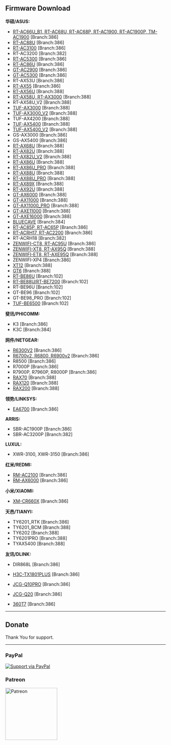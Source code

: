 Firmware Download
-----------------
**华硕/ASUS:**

 * [RT-AC66U_B1, RT-AC68U, RT-AC68P, RT-AC1900, RT-AC1900P, TM-AC1900](https://sourceforge.net/projects/swrt/files/ASUS/RT-AC68U/)  [Branch:386]
 * [RT-AC88U](https://sourceforge.net/projects/swrt/files/ASUS/RT-AC88U/)  [Branch:386]
 * [RT-AC3100](https://sourceforge.net/projects/swrt/files/ASUS/RT-AC3100/) [Branch:386]
 * RT-AC3200 [Branch:382]
 * [RT-AC5300](https://sourceforge.net/projects/swrt/files/ASUS/RT-AC5300/) [Branch:386]
 * [RT-AC86U](https://sourceforge.net/projects/swrt/files/ASUS/RT-AC86U/) [Branch:386]
 * [GT-AC2900](https://sourceforge.net/projects/swrt/files/ASUS/GT-AC2900/) [Branch:386]
 * [GT-AC5300](https://sourceforge.net/projects/swrt/files/ASUS/GT-AC5300/) [Branch:386]
 * RT-AX53U [Branch:386]
 * [RT-AX55](https://sourceforge.net/projects/swrt/files/ASUS/RT-AX55/) [Branch:386]
 * [RT-AX56U](https://sourceforge.net/projects/swrt/files/ASUS/RT-AX56U/) [Branch:388]
 * [RT-AX58U, RT-AX3000](https://sourceforge.net/projects/swrt/files/ASUS/RT-AX58U/) [Branch:388]
 * RT-AX58U_V2 [Branch:388]
 * [TUF-AX3000](https://sourceforge.net/projects/swrt/files/ASUS/TUF-AX3000/) [Branch:388]
 * [TUF-AX3000_V2](https://sourceforge.net/projects/swrt/files/ASUS/TUF-AX3000_V2/) [Branch:388]
 * TUF-AX4200 [Branch:388]
 * [TUF-AX5400](https://sourceforge.net/projects/swrt/files/ASUS/TUF-AX5400/) [Branch:388]
 * [TUF-AX5400_V2](https://sourceforge.net/projects/swrt/files/ASUS/TUF-AX5400_V2/) [Branch:388]
 * GS-AX3000 [Branch:386]
 * GS-AX5400 [Branch:386]
 * [RT-AX68U](https://sourceforge.net/projects/swrt/files/ASUS/RT-AX68U/) [Branch:388]
 * [RT-AX82U](https://sourceforge.net/projects/swrt/files/ASUS/RT-AX82U/) [Branch:388]
 * [RT-AX82U_V2](https://sourceforge.net/projects/swrt/files/ASUS/RT-AX82U_V2/) [Branch:388]
 * [RT-AX86U](https://sourceforge.net/projects/swrt/files/ASUS/RT-AX86U/) [Branch:388]
 * [RT-AX86U_PRO](https://sourceforge.net/projects/swrt/files/ASUS/RT-AX86U_PRO/) [Branch:388]
 * [RT-AX88U](https://sourceforge.net/projects/swrt/files/ASUS/RT-AX88U/) [Branch:388]
 * [RT-AX88U_PRO](https://sourceforge.net/projects/swrt/files/ASUS/RT-AX88U_PRO/) [Branch:388]
 * [RT-AX89X](https://sourceforge.net/projects/swrt/files/ASUS/RT-AX89X/) [Branch:388]
 * [RT-AX92U](https://sourceforge.net/projects/swrt/files/ASUS/RT-AX92U/) [Branch:388]
 * [GT-AX6000](https://sourceforge.net/projects/swrt/files/ASUS/GT-AX6000/) [Branch:388]
 * [GT-AX11000](https://sourceforge.net/projects/swrt/files/ASUS/GT-AX11000/) [Branch:388]
 * [GT-AX11000_PRO](https://sourceforge.net/projects/swrt/files/ASUS/GT-AX11000_PRO/) [Branch:388]
 * [GT-AXE11000](https://sourceforge.net/projects/swrt/files/ASUS/GT-AXE11000/) [Branch:388]
 * [GT-AXE16000](https://sourceforge.net/projects/swrt/files/ASUS/GT-AXE16000/) [Branch:388]
 * [BLUECAVE](https://sourceforge.net/projects/swrt/files/ASUS/BLUECAVE/) [Branch:384]
 * [RT-AC85P, RT-AC65P](https://sourceforge.net/projects/swrt/files/ASUS/RT-AC85P/) [Branch:386]
 * [RT-ACRH17, RT-AC2200](https://sourceforge.net/projects/swrt/files/ASUS/RT-ACRH17/) [Branch:386]
 * RT-ACRH18 [Branch:382]
 * [ZENWIFI-CT8, RT-AC95U](https://sourceforge.net/projects/swrt/files/ASUS/CT8/) [Branch:386]
 * [ZENWIFI-XT8, RT-AX95Q](https://sourceforge.net/projects/swrt/files/ASUS/XT8/) [Branch:388]
 * [ZENWIFI-ET8, RT-AXE95Q](https://sourceforge.net/projects/swrt/files/ASUS/ET8/) [Branch:388]
 * ZENWIFI-XP4 [Branch:386]
 * [XT12](https://sourceforge.net/projects/swrt/files/ASUS/XT12/) [Branch:388]
 * [GT6](https://sourceforge.net/projects/swrt/files/ASUS/GT6/) [Branch:388]
 * [RT-BE86U](https://sourceforge.net/projects/swrt/files/ASUS/RT-BE86U/) [Branch:102]
 * [RT-BE88U/RT-BE7200](https://sourceforge.net/projects/swrt/files/ASUS/RT-BE88U/) [Branch:102]
 * RT-BE96U [Branch:102]
 * GT-BE96 [Branch:102]
 * GT-BE98_PRO [Branch:102]
 * [TUF-BE6500](https://sourceforge.net/projects/swrt/files/ASUS/TUF-BE6500/) [Branch:102]




**斐讯/PHICOMM:**

* K3 [Branch:386]
* K3C [Branch:384]


**网件/NETGEAR:**

* [R6300V2](https://mega.nz/folder/tc0yCZzL#R5TyLYoNBrXAWEKNTJdgOg) [Branch:386]
* [R6700v2, R6800, R6900v2](https://sourceforge.net/projects/swrt/files/NETGEAR/R6800/) [Branch:386]
* R8500 [Branch:386]
* R7000P [Branch:386]
* R7900P, R7960P, R8000P [Branch:386]
* [RAX70](https://mega.nz/folder/5YlgiaCR#yk9o_GzmCWwzrpopNW0b0g) [Branch:388]
* [RAX120](https://mega.nz/folder/1NkRlCZY#8JOs5d02yJgRFov2wxbziA) [Branch:388]
* [RAX200](https://mega.nz/folder/lVdHmaKQ#Hm3_tI0LMmd0urQt_GHnkw) [Branch:388]



**领势/LINKSYS:**

* [EA6700](https://mega.nz/folder/RFtCTTaS#ezM3Ihig0pIKwEUc6y0dOQ)  [Branch:386]


**ARRIS:**

* SBR-AC1900P [Branch:386]
* SBR-AC3200P [Branch:382]


**LUXUL:**

* XWR-3100, XWR-3150 [Branch:386]


**红米/REDMI:**

* [RM-AC2100](https://sourceforge.net/projects/swrt/files/REDMI/RM-AC2100/) [Branch:386]
* [RM-AX6000](https://sourceforge.net/projects/swrt/files/REDMI/RM-AX6000/) [Branch:386]

**小米/XIAOMI:**

* [XM-CR660X](https://sourceforge.net/projects/swrt/files/REDMI/XM-CR660X/) [Branch:386]



**天邑/TIANYI:**

* TY6201_RTK [Branch:386]
* TY6201_BCM [Branch:388]
* TY6202 [Branch:388]
* TY6201PRO [Branch:388]
* TYAX5400 [Branch:388]



**友讯/DLINK:**

* DIR868L [Branch:386]


* [H3C-TX1801PLUS](https://sourceforge.net/projects/swrt/files/H3C/H3C-TX1801PLUS/) [Branch:386]
* [JCG-Q10PRO](https://sourceforge.net/projects/swrt/files/JCG/JCG-Q10PRO/) [Branch:386]
* [JCG-Q20](https://sourceforge.net/projects/swrt/files/JCG/JCG-Q20/) [Branch:386]
* [360T7](https://sourceforge.net/projects/swrt/files/360/360T7/) [Branch:386]


-----------------

## Donate

Thank You for support.

-----------------

### PayPal

[![Support via PayPal](https://cdn.rawgit.com/twolfson/paypal-github-button/1.0.0/dist/button.svg)](https://paypal.me/paldier9/)


### Patreon

<a href="https://www.patreon.com/swrtdev">
<img src="https://sebastianlandwehr.com/images/patreon.svg" alt="Patreon" width="163">
</a>
